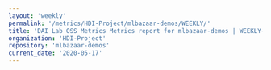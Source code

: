 ```yaml
---
layout: 'weekly'
permalink: '/metrics/HDI-Project/mlbazaar-demos/WEEKLY/'
title: 'DAI Lab OSS Metrics Metrics report for mlbazaar-demos | WEEKLY-REPORT-2020-05-17'
organization: 'HDI-Project'
repository: 'mlbazaar-demos'
current_date: '2020-05-17'
---
```

